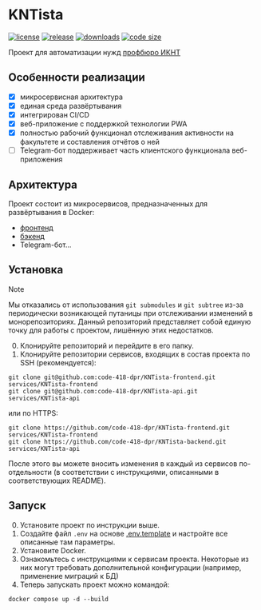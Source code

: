 # KNTista

[![license](https://img.shields.io/github/license/code-418-dpr/KNTista)](https://opensource.org/licenses/MIT)
[![release](https://img.shields.io/github/v/release/code-418-dpr/KNTista?include_prereleases)](https://github.com/code-418-dpr/KNTista/releases)
[![downloads](https://img.shields.io/github/downloads/code-418-dpr/KNTista/total)](https://github.com/code-418-dpr/KNTista/releases)
[![code size](https://img.shields.io/github/languages/code-size/code-418-dpr/KNTista.svg)](https://github.com/code-418-dpr/KNTista)

Проект для автоматизации нужд [профбюро ИКНТ](https://vk.com/iknt_donntu)

## Особенности реализации

- [x] микросервисная архитектура
- [x] единая среда развёртывания
- [x] интегрирован CI/CD
- [x] веб-приложение с поддержкой технологии PWA
- [x] полностью рабочий функционал отслеживания активности на факультете и составления отчётов о ней
- [ ] Telegram-бот поддерживает часть клиентского функционала веб-приложения

## Архитектура

Проект состоит из микросервисов, предназначенных для развёртывания в Docker:

- [фронтенд](https://github.com/code-418-dpr/KNTista-frontend)
- [бэкенд](https://github.com/code-418-dpr/KNTista-api)
- Telegram-бот...

## Установка

> [!NOTE]
> Мы отказались от использования `git submodules` и `git subtree` из-за периодически возникающей путаницы при
> отслеживании изменений в монорепозиториях. Данный репозиторий представляет собой единую точку для работы с проектом,
> лишённую этих недостатков.

0. Клонируйте репозиторий и перейдите в его папку.
1. Клонируйте репозитории сервисов, входящих в состав проекта по SSH (рекомендуется):

```shell
git clone git@github.com:code-418-dpr/KNTista-frontend.git services/KNTista-frontend
git clone git@github.com:code-418-dpr/KNTista-api.git services/KNTista-api
```

или по HTTPS:

```shell
git clone https://github.com/code-418-dpr/KNTista-frontend.git services/KNTista-frontend
git clone https://github.com/code-418-dpr/KNTista-backend.git services/KNTista-api
```

После этого вы можете вносить изменения в каждый из сервисов по-отдельности (в соответствии с инструкциями, описанными в
соответствующих README).

## Запуск

0. Установите проект по инструкции выше.
1. Создайте файл `.env` на основе [.env.template](.env.template) и настройте все описанные там параметры.
2. Установите Docker.
3. Ознакомьтесь с инструкциями к сервисам проекта. Некоторые из них могут требовать дополнительной конфигурации
   (например, применение миграций к БД)
4. Теперь запускать проект можно командой:

```shell
docker compose up -d --build
```

